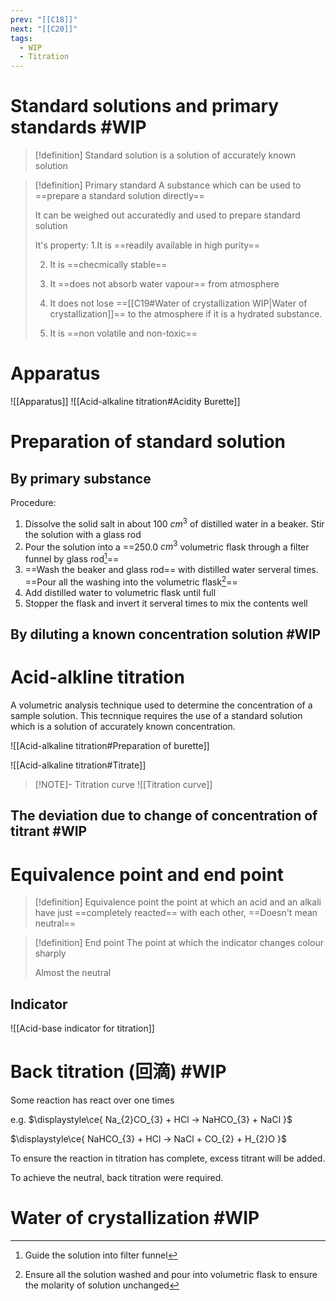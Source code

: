 ```yaml
---
prev: "[[C18]]"
next: "[[C20]]"
tags:
  - WIP
  - Titration
---
```

# Standard solutions and primary standards #WIP 

> [!definition] Standard solution
>  is a solution of accurately known solution

> [!definition] Primary standard
> A substance which can be used to ==prepare a standard solution directly==
> 
> It can be weighed out accuratedly and used to prepare standard solution
> 
> It's property:
>  1.It is ==readily available in high purity==
>  
>2. It is ==checmically stable==
>   
>3. It ==does not absorb water vapour== from atmosphere
>   
>4. It does not lose ==[[C19#Water of crystallization WIP|Water of crystallization]]== to the atmosphere if it is a hydrated substance.
>
>5. It is ==non volatile and non-toxic==


# Apparatus 
![[Apparatus]]
![[Acid-alkaline titration#Acidity Burette]]


# Preparation of standard solution
## By primary substance
Procedure:
1. Dissolve the solid salt in about 100 $\displaystyle cm^{3}$ of distilled water in a beaker. Stir the solution with a glass rod
2. Pour the solution into a ==250.0 $\displaystyle cm^{3}$ volumetric flask through a filter funnel by glass rod[^2]== 
3. ==Wash the beaker and glass rod== with distilled water serveral times. ==Pour all the washing into the volumetric flask[^3]==
4. Add distilled water to volumetric flask until full
5. Stopper the flask and invert it serveral times to mix the contents well

## By diluting a known concentration solution #WIP 

# Acid-alkline titration 
A volumetric analysis technique used to determine the concentration of a sample solution. 
This tecnnique requires the use of a standard solution which is a solution of accurately known concentration.






![[Acid-alkaline titration#Preparation of burette]]

![[Acid-alkaline titration#Titrate]]


> [!NOTE]- Titration curve
![[Titration curve]]
## The deviation due to change of concentration of titrant #WIP 




# Equivalence point and end point 
> [!definition] Equivalence point
> the point at which an acid and an alkali have just ==completely reacted== with each other, ==Doesn't mean neutral==

> [!definition] End point
> The point at which the indicator changes colour sharply
> 
> Almost the neutral

## Indicator
![[Acid-base indicator for titration]]

# Back titration (回滴) #WIP 
Some reaction has react over one times 

e.g. $\displaystyle\ce{ Na_{2}CO_{3} + HCl -> NaHCO_{3} + NaCl }$ 

$\displaystyle\ce{ NaHCO_{3} + HCl -> NaCl + CO_{2} + H_{2}O }$

To ensure the reaction in titration has complete, excess titrant will be added. 

To achieve the neutral, back titration were required.

[^1]: The range of colour change of pH indicator would affect the error, for methyl orange and phenolphthalein , their range do not cover the 7. By the experiment result, when the colour of them changed, the solution ==ALMOST== neutralized.





# Water of crystallization #WIP

[^2]: Guide the solution into filter funnel

[^3]: Ensure all the solution washed and pour into volumetric flask to ensure the molarity of solution unchanged
